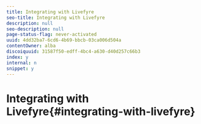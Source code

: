 ```yaml
---
title: Integrating with Livefyre
seo-title: Integrating with Livefyre
description: null
seo-description: null
page-status-flag: never-activated
uuid: 4dd32ba7-6cd6-4b69-bbcb-03ca006d504a
contentOwner: alba
discoiquuid: 31587f50-edff-4bc4-a630-d40d257c66b3
index: y
internal: n
snippet: y
---
```


# Integrating with Livefyre{#integrating-with-livefyre}

